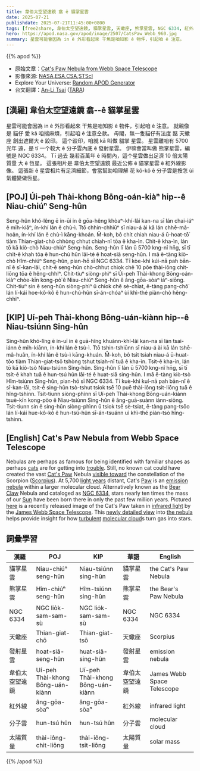 ```yaml
---
title: 韋伯太空望遠鏡 翕 ê 貓掌星雲
date: 2025-07-21
publishdate: 2025-07-21T11:45:00+0800
tags: [free2share, 韋伯太空望遠鏡, 貓掌星雲, 天蠍座, 熊掌星雲, NGC 6334, 紅外線, 分子雲, 發射星雲, 太陽質量]
hero: https://apod.nasa.gov/apod/image/2507/CatsPaw_Webb_960.jpg
summary: 星雲可能會因為 in ê 外形看起來 干焦是咱知影 ê 物件，引起咱 ê 注意。
---
```


{{% apod %}}

- 原始文章：[Cat's Paw Nebula from Webb Space Telescope](https://apod.nasa.gov/apod/ap250721.html)
- 影像來源: [NASA][NASA],[ESA][ESA],[CSA][CSA],[STScI][STScI]
- Explore Your Universe: [Random APOD Generator](https://apod.nasa.gov/apod/random_apod.html)
- 台文翻譯：[An-Li Tsai][An-Li Tsai] ([TARA][TARA])


## [漢羅] 韋伯太空望遠鏡 翕--ê 貓掌星雲

星雲可能會因為 in ê 外形看起來 干焦是咱知影 ê 物件，引起咱 ê 注意。
就親像是 貓仔 愛 kā 咱揣麻煩，引起咱 ê 注意仝款。
毋閣，無一隻貓仔有法度 踮 天蠍座 創出遮爾大 ê 跤印。
這个跤印，咱就 kā 叫做 貓掌 星雲。
星雲離咱有 5700 光年 遠，是 tī 一个較大 ê 分子雲內底 ê 發射星雲。
伊嘛會當叫做 熊掌星雲，編號是 NGC 6334。
Tī 過去 幾若百萬年 ê 時間內，這个星雲做出足濟 10 倍太陽 質量 大 ê 恆星。
這張相片是 韋伯太空望遠鏡 最近公佈 ê 貓掌星雲 ê 紅外線影像。
這張新 ê 星雲相片有足濟細節，會當幫助咱理解 花 kô-kô ê 分子雲是按怎 ùi 氣體變做恆星。

<!--
## [中文] 韋伯太空望遠鏡拍攝的貓爪星雲

星雲或許因其熟悉的形狀而聞名，就像貓因惹麻煩而聞名一樣。
然而，沒有任何一隻已知的貓能夠創造出天蠍座（Scorpius）附近可見的巨大貓爪星雲。
貓爪星雲距離我們5700光年，是位於更大分子雲內的發射星雲。
它也被稱為熊爪星雲，編號為NGC 6334，在過去的數百萬年裡，那裡誕生了質量接近太陽十倍的恆星。
這張圖是詹姆斯韋伯太空望遠鏡最近發布的紅外線貓爪星雲影像。
這張最新的星雲細節圖有助於深入了解湍流分子雲如何將氣體轉化為恆星。

-->

## [POJ] Úi-peh Thài-khong Bōng-oán-kiàⁿ hip--ê Niau-chiúⁿ Seng-hûn

Seng-hûn khó-lêng ē in-ūi in ê gōa-hêng khòaⁿ-khí-lâi kan-na sī lán chai-iáⁿ ê mi̍h-kiāⁿ, ín-khí lán ê chù-ì.
Ttō chhin-chhiūⁿ sī niau-á ài kā lán chhē-mâ-hoân, ín-khí lán ê chù-ì kāng-khoán.
M̄-koh, bô chi̍t chiah niau-á ū-hoat-tō͘ tiàm Thian-giat-chō chhòng chhut chiah-nī tōa ê kha-ìn.
Chit-ê kha-ìn, lán tō kā kiò-chò Niau-chiúⁿ Seng-hûn.
Seng-hûn lī lán ū 5700 kng-nî hn̄g, sī tī chi̍t-ê khah tōa ê hun-chú hûn lāi-té ê hoat-siā seng-hûn.
I mā ē-tàng kiò-chò Hîm-chiúⁿ Seng-hûn, pian-hō sī NGC 6334.
Tī kòe-khì kúi-nā pah bān-nî ê sî-kan-lāi, chit-ê seng-hûn chò-chhut chiok chē 10 pōe thài-iông chit-liōng tōa ê hêng-chhiⁿ.
Chit-tiuⁿ siòng-phìⁿ sī Úi-peh Thài-khong Bōng-oán-kiàⁿ chòe-kīn kong-pò͘ ê Niau-chiúⁿ Seng-hûn ê âng-gōa-sòaⁿ iáⁿ-siōng.
Chit-tiuⁿ sin ê seng-hûn siòng-phìⁿ ū chiok chē sè-chiat, ē-tàng pang-chō͘ lán lí-kái hoe-kô-kô ê hun-chú-hûn sī-án-chóaⁿ ùi khì-thé piàn-chò hêng-chhiⁿ.

## [KIP] Uí-peh Thài-khong Bōng-uán-kiànn hip--ê Niau-tsiúnn Sing-hûn

Sing-hûn khó-lîng ē in-uī in ê guā-hîng khuànn-khí-lâi kan-na sī lán tsai-iánn ê mi̍h-kiānn, ín-khí lán ê tsù-ì.
Ttō tshin-tshiūnn sī niau-á ài kā lán tshē-mâ-huân, ín-khí lán ê tsù-ì kāng-khuán.
M̄-koh, bô tsi̍t tsiah niau-á ū-huat-tōo tiàm Thian-giat-tsō tshòng tshut tsiah-nī tuā ê kha-ìn.
Tsit-ê kha-ìn, lán tō kā kiò-tsò Niau-tsiúnn Sing-hûn.
Sing-hûn lī lán ū 5700 kng-nî hn̄g, sī tī tsi̍t-ê khah tuā ê hun-tsú hûn lāi-té ê huat-siā sing-hûn.
I mā ē-tàng kiò-tsò Hîm-tsiúnn Sing-hûn, pian-hō sī NGC 6334.
Tī kuè-khì kuí-nā pah bān-nî ê sî-kan-lāi, tsit-ê sing-hûn tsò-tshut tsiok tsē 10 puē thài-iông tsit-liōng tuā ê hîng-tshinn.
Tsit-tiunn siòng-phìnn sī Uí-peh Thài-khong Bōng-uán-kiànn tsuè-kīn kong-pòo ê Niau-tsiúnn Sing-hûn ê âng-guā-suànn iánn-siōng.
Tsit-tiunn sin ê sing-hûn siòng-phìnn ū tsiok tsē sè-tsiat, ē-tàng pang-tsōo lán lí-kái hue-kô-kô ê hun-tsú-hûn sī-án-tsuánn uì khì-thé piàn-tsò hîng-tshinn.

## [English] Cat's Paw Nebula from Webb Space Telescope

Nebulas are perhaps as famous for being identified with familiar shapes as perhaps [cats][cats] are for getting into [trouble][trouble].
Still, no known cat could have created the vast [Cat's Paw][Cat_s_Paw] Nebula [visible toward][visible_toward] the constellation of the Scorpion ([Scorpius][Scorpius]).
At 5,700 [light years][light_years] distant, Cat's [Paw][Paw] is an [emission nebula][emission_nebula] within a larger molecular cloud.
Alternatively known as the [Bear Claw][Bear_Claw] Nebula and cataloged as [NGC 6334][NGC_6334], stars nearly ten times the mass of our [Sun][Sun] have been born there in only the past few million years.
Pictured [here][here] is a recently released image of the Cat's Paw taken in [infrared light][infrared_light] by the [James Webb Space Telescope][James_Webb_Space_Telescope].
This [newly detailed view][newly_detailed_view] into [the nebula][the_nebula] helps provide insight for how [turbulent][turbulent] [molecular cloud][molecular_cloud]s turn gas into stars.

## 詞彙學習
|漢羅|POJ|KIP|華語|English|
|-|-|-|-|-|
| 貓掌星雲 | Niau-chiúⁿ seng-hûn | Niau-tsiúnn sing-hûn | 貓掌星雲 | the Cat's Paw Nebula |
| 熊掌星雲 | Hîm-chiúⁿ seng-hûn | Hîm-tsiúnn sing-hûn | 熊掌星雲 | the Bear's Paw Nebula |
| NGC 6334 | NGC lio̍k-sam-sam-sù | NGC lio̍k-sam-sam-sù | NGC 6334 | NGC 6334 |
| 天蠍座 | Thian-giat-chō | Thian-giat-tsō | 天蠍座 | Scorpius |
| 發射星雲 | hoat-siā-seng-hûn | huat-siā-sing-hûn | 發射星雲 | emission nebula |
| 韋伯太空望遠鏡 | Uí-peh Thài-khong Bōng-uán-kiànn | Uí-peh Thài-khong Bōng-uán-kiànn | 韋伯太空望遠鏡 | James Webb Space Telescope |
| 紅外線 | âng-gōa-sòaⁿ | âng-gōa-sòaⁿ | 紅外線 | infrared light |
| 分子雲 | hun-tsú hûn | hun-tsú hûn | 分子雲 | molecular cloud |
| 太陽質量 | thài-iông-chit-liōng | thài-iông-tsit-liōng | 太陽質量 | solar mass |


{{% /apod %}}

[An-Li Tsai]: mailto:thianbun.taigi@gmail.com
[TARA]: https://tara.tw
[NASA]:https://www.nasa.gov/
[ESA]:https://www.esa.int/
[CSA]:https://www.asc-csa.gc.ca/eng/
[STScI]:https://www.stsci.edu/

[Copyright]: https://apod.nasa.gov/apod/fap/lib/about_apod.html#srapply
[License3]: https://creativecommons.org/licenses/by-nc-nd/3.0/
[License2]:https://creativecommons.org/licenses/by-nc-nd/2.0/

[cats]:https://en.wikipedia.org/wiki/Human_interaction_with_cats
[trouble]:http://3.bp.blogspot.com/-1RxV7LEt7oY/Uzhk_V5RR7I/AAAAAAAAAOw/4FF6ICSxbmI/s1600/cat+tp.jpeg
[Cat_s_Paw]:https://en.wikipedia.org/wiki/NGC_6334
[visible_toward]:https://youtu.be/pERNACvXRRw
[Scorpius]:https://apod.nasa.gov/apod/ap140504.html
[light_years]:https://spaceplace.nasa.gov/light-year/en/
[Paw]:http://en.wikipedia.org/wiki/Paw
[emission_nebula]:http://astronomy.swin.edu.au/cosmos/E/Emission+Nebula
[Bear_Claw]:https://thumbs.dreamstime.com/z/bear-paw-print-black-preserved-dried-cracked-mud-surface-83711648.jpg
[NGC_6334]:http://en.wikipedia.org/wiki/NGC_6334
[Sun]:https://www.nasa.gov/sun
[here]:https://youtu.be/_QvlRH-q0nw
[infrared_light]:https://science.nasa.gov/ems/07_infraredwaves/
[James_Webb_Space_Telescope]:https://science.nasa.gov/mission/webb/
[newly_detailed_view]:https://webbtelescope.org/contents/media/images/2025/129/01JY2AEHHAE4057AGG56YHW1CQ
[the_nebula]:https://webbtelescope.org/contents/news-releases/2025/news-2025-129
[turbulent]:https://www.giss.nasa.gov/research/briefs/archive/1998_canuto_01/
[molecular_cloud]:https://apod.nasa.gov/apod/ap230129.html
[Random_APOD_Generator]:https://apod.nasa.gov/apod/random_apod.html
[double_supernova]:https://apod.nasa.gov/apod/ap250722.html
